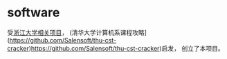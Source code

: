 # software
受[浙江大学相关项目](https://github.com/QSCTech/zju-icicles)，
(清华大学计算机系课程攻略](https://github.com/Salensoft/thu-cst-cracker)https://github.com/Salensoft/thu-cst-cracker)启发，
创立了本项目。
